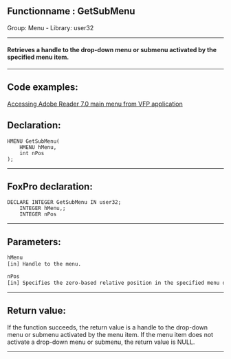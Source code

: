 <link rel="stylesheet" type="text/css" href="../../css/win32api.css">  
<link rel="stylesheet" href="https://cdnjs.cloudflare.com/ajax/libs/font-awesome/4.7.0/css/font-awesome.min.css">

## Functionname : GetSubMenu
Group: Menu - Library: user32    
***  


#### Retrieves a handle to the drop-down menu or submenu activated by the specified menu item.
***  


## Code examples:
[Accessing Adobe Reader 7.0 main menu from VFP application](../../samples/sample_495.md)  

## Declaration:
```foxpro  
HMENU GetSubMenu(
	HMENU hMenu,
	int nPos
);  
```  
***  


## FoxPro declaration:
```foxpro  
DECLARE INTEGER GetSubMenu IN user32;
	INTEGER hMenu,;
	INTEGER nPos  
```  
***  


## Parameters:
```txt  
hMenu
[in] Handle to the menu.

nPos
[in] Specifies the zero-based relative position in the specified menu of an item that activates a drop-down menu or submenu.  
```  
***  


## Return value:
If the function succeeds, the return value is a handle to the drop-down menu or submenu activated by the menu item. If the menu item does not activate a drop-down menu or submenu, the return value is NULL.   
***  

